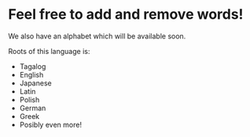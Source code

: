 # Feel free to add and remove words!

We also have an alphabet which will be available soon.

Roots of this language is:
* Tagalog
* English
* Japanese
* Latin
* Polish
* German
* Greek
* Posibly even more!
